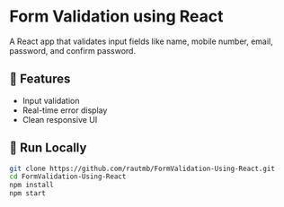 # Form Validation using React

A React app that validates input fields like name, mobile number, email, password, and confirm password.

## 🔧 Features
- Input validation
- Real-time error display
- Clean responsive UI

## 🚀 Run Locally

```bash
git clone https://github.com/rautmb/FormValidation-Using-React.git
cd FormValidation-Using-React
npm install
npm start
